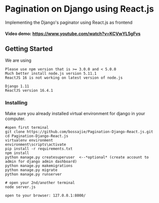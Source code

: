 # Pagination on Django using React.js
Implementing the Django's paginator using React.js as frontend
#### Video demo: https://www.youtube.com/watch?v=KCVwYL5gFvs
## Getting Started
We are using
```
Please use npm version that is >= 3.0.0 and < 5.0.0
Much better install node.js version 5.11.1
ReactJS 16 is not working on latest version of node.js

Django 1.11
ReactJS version 16.4.1
```
### Installing
Make sure you already installed virtual environment for django in your computer.
```
#open first terminal
git clone https://github.com/bossajie/Pagination-Django-React.js.git
cd Pagination-Django-React.js
virtualenv environment
environment\scripts\activate
pip install -r requirements.txt
npm install
python manage.py createsuperuser  <--*optional* (create account to admin for django admin dashboard)
python manage.py makemigrations
python manage.py migrate
python manage.py runserver

# open your 2nd/another terminal
node server.js

open to your browser: 127.0.0.1:8000/
```
